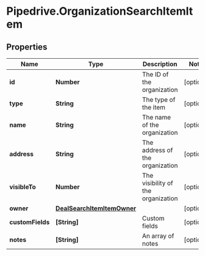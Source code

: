 # Pipedrive.OrganizationSearchItemItem

## Properties

Name | Type | Description | Notes
------------ | ------------- | ------------- | -------------
**id** | **Number** | The ID of the organization | [optional] 
**type** | **String** | The type of the item | [optional] 
**name** | **String** | The name of the organization | [optional] 
**address** | **String** | The address of the organization | [optional] 
**visibleTo** | **Number** | The visibility of the organization | [optional] 
**owner** | [**DealSearchItemItemOwner**](DealSearchItemItemOwner.md) |  | [optional] 
**customFields** | **[String]** | Custom fields | [optional] 
**notes** | **[String]** | An array of notes | [optional] 


